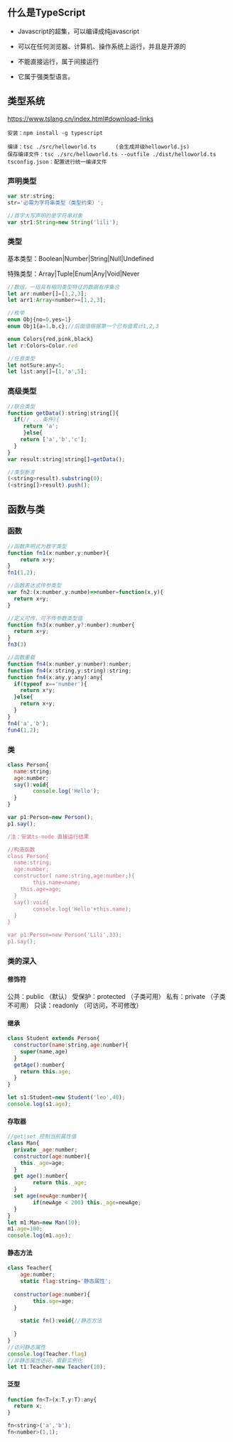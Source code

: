 ## 什么是TypeScript
- Javascript的超集，可以编译成纯javascript

- 可以在任何浏览器、计算机、操作系统上运行，并且是开源的
- 不能直接运行，属于间接运行

- 它属于强类型语言。

## 类型系统

https://www.tslang.cn/index.html#download-links   


```
安装：npm install -g typescript
```

```
编译：tsc ./src/helloworld.ts		(会生成并级helloworld.js)
保存编译文件：tsc ./src/helloworld.ts --outfile ./dist/helloworld.ts
tsconfig.json：配置进行统一编译文件
```

### 声明类型

```javascript
var str:string;
str='必需为字符串类型（类型约束）';

//首字大写声明的是字符串对象
var str1:String=new String('lili');
```

### 类型

基本类型：Boolean|Number|String|Null|Undefined

特殊类型：Array|Tuple|Enum|Any|Void|Never

```javascript
//数组，一组具有相同类型特征的数据有序集合
let arr:number[]=[1,2,3];
let arr1:Array<number>=[1,2,3];
```

```javascript
//枚举
enum Obj{no=0,yes=1}
enum Obj1{a=1,b,c};//后面值根据第一个已有值累计1,2,3

enum Colors{red,pink,black}
let r:Colors=Color.red
```

```javascript
//任意类型
let notSure:any=5;
let list:any[]=[1,'a',5];
```

### 高级类型

```javascript
//联合类型
function getData():string|string[]{
  if(// ...条件){ 
     return 'a';
     }else{
    return ['a','b','c'];
  } 
}
var result:string|string[]=getData();

//类型断言
(<string>result).substring(0);
(<string[]>result).push();

```

## 函数与类

### 函数

```javascript
//函数声明式为数字类型
function fn1(x:number,y:number){
	return x+y;
} 
fn1(1,2);

//函数表达式传参类型
var fn2:(x:number,y:numbe)=>number=function(x,y){
  return x+y;
}

//定义可传，可不传参数类型值
function fn3(x:number,y?:number):number{
  return x+y;
}
fn3(3)

//函数重载
function fn4(x:number,y:number):number;
function fn4(x:string,y:string):string;
function fn4(x:any,y:any):any{
  if(typeof x=='number'){
    return x*y;
  }else{
    return x+y;
  }
}
fn4('a','b');
fun4(1,2);
```

### 类

```javascript
class Person{
  name:string;
  age:number;
  say():void{
		console.log('Hello');
  }
}

var p1:Person=new Person();
p1.say();

/注：安装ts-node 直接运行结果

//构造函数
class Person{
  name:string;
  age:number;
  constructor( name:string,age:number;){
		this.name=name;
    this.age=age;
  }
  say():void{
		console.log('Hello'+this.name);
  }
}

var p1:Person=new Person('Lili',33);
p1.say();
```

### 类的深入

####  修饰符

公共：public （默认）
受保护：protected （子类可用）
私有：private （子类不可用）
只读：readonly （可访问，不可修改）

 #### 继承

```javascript
class Student extends Person{
  constructor(name:string,age:number){
    super(name,age)
  }
  getAge():number{
    return this.age;
  }
}

let s1:Student=new Student('leo',40);
console.log(s1.age);
```

#### 存取器

```javascript
//get|set 控制当前属性值
class Man{
  private _age:number;
  constructor(age:number){
    this._age=age;
  }
  get age():number{
		return this._age;
  }
  set age(newAge:number){
		if(newAge < 200) this._age=newAge;
  }
}
let m1:Man=new Man(10);
m1.age=100;
console.log(m1.age);
```

#### 静态方法

```javascript
class Teacher{
	age:number;
	static flag:string='静态属性';
	
  constructor(age:number){
		this.age=age;
  }
	
	static fn():void{//静态方法
    
  }
}
//访问静态属性
console.log(Teacher.flag)
//非静态属性访问，需新实例化
let t1:Teacher=new Teacher(10);
```

#### 泛型

```javascript
function fn<T>(x:T,y:T):any{
  return x;
}

fn<string>('a','b');
fn<number>(1,1);
```














